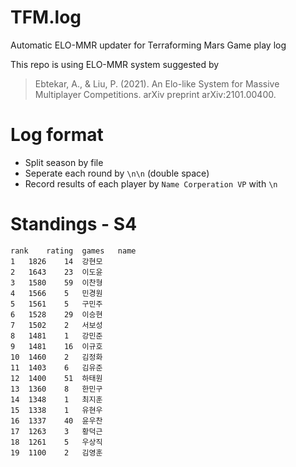 # TFM.log
Automatic ELO-MMR updater for Terraforming Mars Game play log

This repo is using ELO-MMR system suggested by
> Ebtekar, A., & Liu, P. (2021). An Elo-like System for Massive Multiplayer Competitions. arXiv preprint arXiv:2101.00400.


# Log format
* Split season by file
* Seperate each round by `\n\n` (double space)
* Record results of each player by 
`Name Corperation VP`
with `\n`

# Standings - S4
```csv
rank	rating	games	name
1	1826	14	강현모
2	1643	23	이도윤
3	1580	59	이찬형
4	1566	5	민경원
5	1561	5	구민주
6	1528	29	이승현
7	1502	2	서보성
8	1481	1	강민준
9	1481	16	이규호
10	1460	2	김정화
11	1403	6	김유준
12	1400	51	하태원
13	1360	8	한민구
14	1348	1	최지훈
15	1338	1	유현우
16	1337	40	윤우찬
17	1263	3	황덕근
18	1261	5	우상직
19	1100	2	김영훈
```
